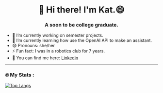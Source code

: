 <h1 align="center">👋 Hi there! I'm Kat.😄
<h3 align="center">A soon to be college graduate.</h3>

- 🔭 I’m currently working on semester projects.
- 🌱 I’m currently learning how use the OpenAI API to make an assistant.
- 😄 Pronouns: she/her
- ⚡ Fun fact: I was in a robotics club for 7 years.
- 🔗 You can find me here: [Linkedin](www.linkedin.com/in/kecuster)

---
### :fire: My Stats :
[![Top Langs](https://github-readme-stats.vercel.app/api/top-langs/?username=rebelkat18&layout=compact&theme=tokyonight)](https://github.com/rebelkat18/github-readme-stats)
